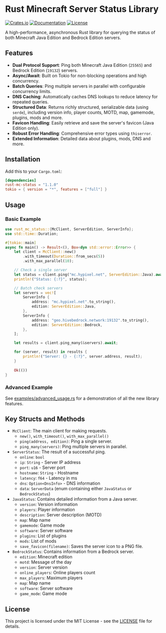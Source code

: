 # Rust Minecraft Server Status Library

[![Crates.io](https://img.shields.io/crates/v/rust-mc-status)](https://crates.io/crates/rust-mc-status)
[![Documentation](https://docs.rs/rust-mc-status/badge.svg)](https://docs.rs/rust-mc-status)
[![License](https://img.shields.io/badge/license-MIT-blue.svg)](LICENSE)

A high-performance, asynchronous Rust library for querying the status of both Minecraft Java Edition and Bedrock Edition servers.

## Features

*   **Dual Protocol Support**: Ping both Minecraft Java Edition (`25565`) and Bedrock Edition (`19132`) servers.
*   **Async/Await**: Built on Tokio for non-blocking operations and high concurrency.
*   **Batch Queries**: Ping multiple servers in parallel with configurable concurrency limits.
*   **DNS Caching**: Automatically caches DNS lookups to reduce latency for repeated queries.
*   **Structured Data**: Returns richly structured, serializable data (using `serde`), including version info, player counts, MOTD, map, gamemode, plugins, mods and more.
*   **Favicon Handling**: Easily retrieve and save the server's favicon (Java Edition only).
*   **Robust Error Handling**: Comprehensive error types using `thiserror`.
*   **Extended Information**: Detailed data about plugins, mods, DNS and more.

## Installation

Add this to your `Cargo.toml`:

```toml
[dependencies]
rust-mc-status = "1.1.0"
tokio = { version = "*", features = ["full"] }
```

## Usage

### Basic Example

```rust
use rust_mc_status::{McClient, ServerEdition, ServerInfo};
use std::time::Duration;

#[tokio::main]
async fn main() -> Result<(), Box<dyn std::error::Error>> {
    let client = McClient::new()
        .with_timeout(Duration::from_secs(5))
        .with_max_parallel(10);

    // Check a single server
    let status = client.ping("mc.hypixel.net", ServerEdition::Java).await?;
    println!("Status: {:?}", status);

    // Batch check servers
    let servers = vec![
        ServerInfo {
            address: "mc.hypixel.net".to_string(),
            edition: ServerEdition::Java,
        },
        ServerInfo {
            address: "geo.hivebedrock.network:19132".to_string(),
            edition: ServerEdition::Bedrock,
        },
    ];

    let results = client.ping_many(&servers).await;

    for (server, result) in results {
        println!("Server: {} - {:?}", server.address, result);
    }
    
    Ok(())
}
```

### Advanced Example

See [examples/advanced_usage.rs](examples/advanced_usage.rs) for a demonstration of all the new library features.

## Key Structs and Methods

*   `McClient`: The main client for making requests.
    *   `new()`, `with_timeout()`, `with_max_parallel()`
    *   `ping(address, edition)`: Ping a single server.
    *   `ping_many(servers)`: Ping multiple servers in parallel.
*   `ServerStatus`: The result of a successful ping.
    *   `online`: `bool`
    *   `ip`: `String` - Server IP address
    *   `port`: `u16` - Server port
    *   `hostname`: `String` - Hostname
    *   `latency`: `f64` - Latency in ms
    *   `dns`: `Option<DnsInfo>` - DNS information
    *   `data`: `ServerData` (enum containing either `JavaStatus` or `BedrockStatus`)
*   `JavaStatus`: Contains detailed information from a Java server.
    *   `version`: Version information
    *   `players`: Player information
    *   `description`: Server description (MOTD)
    *   `map`: Map name
    *   `gamemode`: Game mode
    *   `software`: Server software
    *   `plugins`: List of plugins
    *   `mods`: List of mods
    *   `save_favicon(filename)`: Saves the server icon to a PNG file.
*   `BedrockStatus`: Contains information from a Bedrock server.
    *   `edition`: Minecraft edition
    *   `motd`: Message of the day
    *   `version`: Server version
    *   `online_players`: Online players count
    *   `max_players`: Maximum players
    *   `map`: Map name
    *   `software`: Server software
    *   `game_mode`: Game mode

## License

This project is licensed under the MIT License - see the [LICENSE](LICENSE) file for details.